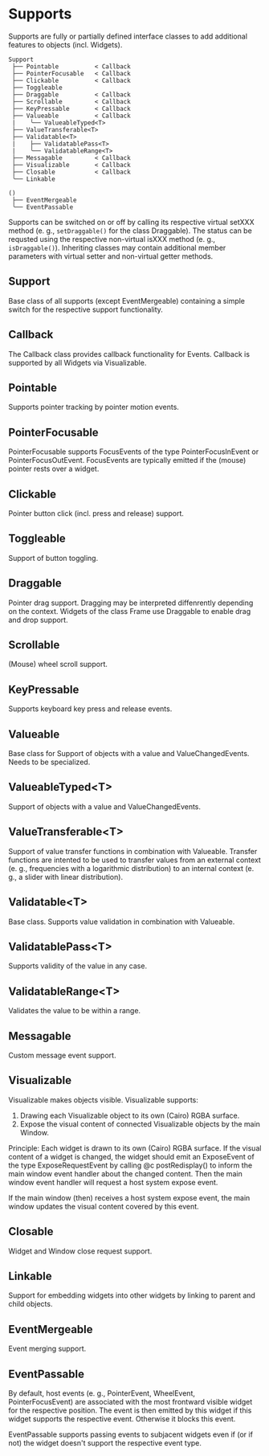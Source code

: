 # Supports

Supports are fully or partially defined interface classes to add additional
features to objects (incl. Widgets).

```
Support
 ├── Pointable          < Callback
 ├── PointerFocusable   < Callback
 ├── Clickable          < Callback
 ├── Toggleable
 ├── Draggable          < Callback
 ├── Scrollable         < Callback
 ├── KeyPressable       < Callback
 ├── Valueable          < Callback
 |    ╰── ValueableTyped<T>
 ├── ValueTransferable<T>
 ├── Validatable<T>
 |    ├── ValidatablePass<T>
 |    ╰── ValidatableRange<T>
 ├── Messagable         < Callback
 ├── Visualizable       < Callback
 ├── Closable           < Callback
 ╰── Linkable
 
()
 ├── EventMergeable
 ╰── EventPassable
```

Supports can be switched on or off by calling its respective virtual setXXX 
method (e. g., `setDraggable()` for the class Draggable). The status can be
requsted using the respective non-virtual isXXX method (e. g., 
`isDraggable()`). Inheriting classes may contain additional member parameters
with virtual setter and non-virtual getter methods. 

## Support

Base class of all supports (except EventMergeable) containing a simple switch 
for the respective support functionality.


## Callback

The Callback class provides callback functionality for Events. Callback is 
supported by all Widgets via Visualizable.


## Pointable

Supports pointer tracking by pointer motion events.


## PointerFocusable

PointerFocusable supports FocusEvents of the type PointerFocusInEvent or 
PointerFocusOutEvent. FocusEvents are typically emitted if the (mouse) 
pointer rests over a widget.


## Clickable

Pointer button click (incl. press and release) support.


## Toggleable

Support of button toggling.


## Draggable

Pointer drag support. Dragging may be interpreted diffenrently depending on the
context. Widgets of the class Frame use Draggable to enable drag and drop
support.


## Scrollable

(Mouse) wheel scroll support.


## KeyPressable

Supports keyboard key press and release events.


## Valueable

Base class for Support of objects with a value and ValueChangedEvents. Needs to
be specialized.


## ValueableTyped\<T\>
Support of objects with a value and ValueChangedEvents.


## ValueTransferable\<T\>
Support of value transfer functions in combination with Valueable. Transfer 
functions are intented to be used to transfer values from an external context 
(e. g., frequencies with a logarithmic distribution) to an internal context 
(e. g., a slider with linear distribution).


## Validatable\<T\>

Base class. Supports value validation in combination with Valueable.


## ValidatablePass\<T\>

Supports validity of the value in any case.


## ValidatableRange\<T\>

Validates the value to be within a range.


## Messagable

Custom message event support.


## Visualizable

Visualizable makes objects visible. Visualizable supports:
1. Drawing each Visualizable object to its own (Cairo) RGBA surface.
2. Expose the visual content of connected Visualizable objects by the main
   Window.

Principle: Each widget is drawn to its own (Cairo) RGBA surface. If the visual
content of a widget is changed, the widget should emit an ExposeEvent of the
type ExposeRequestEvent by calling @c postRedisplay() to inform the main
window event handler about the changed content. Then the main window event
handler will request a host system expose event.

If the main window (then) receives a host system expose event, the main window
updates the visual content covered by this event.


## Closable

Widget and Window close request support.


## Linkable

Support for embedding widgets into other widgets by linking to parent and child
objects.


## EventMergeable

Event merging support.


## EventPassable

By default, host events (e. g., PointerEvent, WheelEvent, PointerFocusEvent) 
are associated with the most frontward visible widget for the respective
position. The event is then emitted by this widget if this widget supports
the respective event. Otherwise it blocks this event.

EventPassable supports passing events to subjacent widgets even if (or
if not) the widget doesn't support the respective event type.